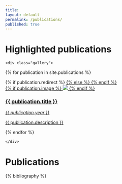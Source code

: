 ```yaml
---
title:
layout: default
permalink: /publications/
published: true
---
```


Highlighted publications
====



<div class="PublicationContainer">

	<div class="gallery">


  {% for publication in site.publications %}

  <div class="publicationTile">
    {% if publication.redirect %}
      <a href="{{ publication.redirect }}" target="_blank">
    {% else %}
      <a href="{{ publication.url | prepend: site.baseurl | prepend: site.url }}">
    {% endif %}
      <div class="content">
        <div class="title">
          {% if publication.image %}
          <img class="publication-image" src="{{ publication.image | prepend: '/assets/images/publications/' | prepend: site.baseurl | prepend: site.url }}">
          {% endif %}
          <h3>{{ publication.title }}</h3>
        </div>
        <div class="description">
          <p><i>{{ publication.year }}</i></p>
          <p>{{ publication.description }}</p>
        </div>
      </div>
    </a>
  </div>

  

  {% endfor %}

	</div>

</div>

Publications
====

{% bibliography %}

